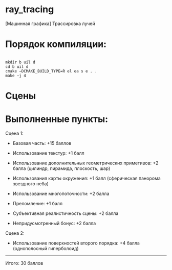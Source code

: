 # ray_tracing
[Машинная графика] Трассировка лучей

# Порядок компиляции:
<code>
mkdir b uil d
cd b uil d
cmake −DCMAKE_BUILD_TYPE=R el ea s e . .
make −j 4
</code>

# Сцены


# Выполненные пункты:

Сцена 1:
* Базовая часть: +15 баллов
* Использование текстур: +1 балл
* Использование дополнительных геометрических приметивов: +2 балла (цилиндр, пирамида, плоскость, шар)
* Использования карты окружения: +1 балл (сферическая панорома звездного неба)
* Использование многопоточности: +2 балла 
* Преломление: +1 балл

* Субъективная реалистичность сцены: +2 балла
* Непридусмотренный бонус: +2 балла

Сцена 2:
* Использование поверхностей второго порядка: +4 балла (однополосный гиперболоид)
------------
Итого: 30 баллов
